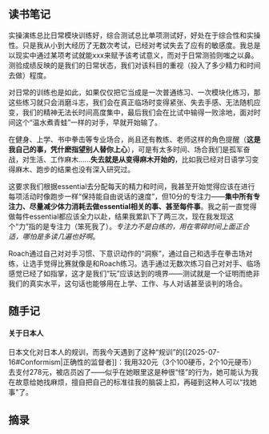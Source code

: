 ## 读书笔记

实操演练总比日常模块训练好，综合测试总比单项测试好，好处在于综合性和实操性。只是我从小到大经历了无数次考试，已经对考试失去了应有的敏感度。我总是以现实中通过某项考试就能xxx来赋予该考试意义，而对于日常测验则嗤之以鼻。测验成绩反映的是我们的日常状态，我们对该科目的重视（投入了多少精力和时间去做）程度。

对日常的训练也是如此，如果仅仅把它当成是一次普通练习、一次模块化练习，那这些练习就只会消磨斗志，我们会在真正临场时变得紧张、失去手感、无法随机应变，我们的精神无法长时间高度集中，最后我们会在比试中输得一败涂地，面对时间这个“温水煮青蛙”一样的对手，早就开始输了。

在健身、上学、书中拳击等专业场合，尚且还有教练、老师这样的角色提醒（**这是我自己的事，凭什麽指望别人替你上心**），可是有太多时间、场合我们是孤军奋战，对生活、工作麻木......**失去就是从变得麻木开始的**，比如我已经对日语学习变得麻木、跑步的结果也没有深入研究过。

这要求我们根据essential去分配每天的精力和时间，我甚至开始觉得应该在进行每项活动时像跑步一样“保持能自由说话的速度”，但10分的专注力——**集中所有专注力、尽量减少体力消耗去做essential相关的事、甚至每件事**。我之前一直觉得做每件essential都应该全力以赴，结果我累趴下了两三次，现在我发现这个“力”指的是专注力（笨死我了）。*专注力不是白练的，用在零碎时间上面正合适，哪怕是多读几遍也好啊*。

Roach通过自己对对手习惯、下意识动作的“洞察”，通过自己和选手在拳击场对练，让选手觉得比赛就像是和Roach练习。选手通过无数次练习自己对对手、临场感觉已经了如指掌，这才是我们“玩”应该达到的境界——测试就是一个证明而绝非我们的真实水平，这句话也能够用在上学、工作、与人对话甚至谈判的场合。


## 随手记

#### 关于日本人

日本文化对日本人的规训，而我今天遇到了这种“规训”的[[2025-07-16#Conformism|正确性的监督者]]：我用320元（3个100硬币，2个10元硬币）去支付278元，被店员凶了——似乎在她眼里这是种很“怪”的行为，她可能认为我在故意给她找麻烦，擅自把自己的标准往我的脑袋上扣，再碰到这种人可以“找她事"了。



## 摘录